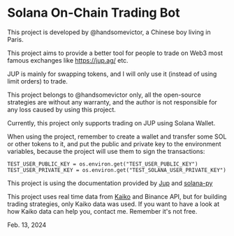 # Solana On-Chain Trading Bot

This project is developed by @handsomevictor, a Chinese boy living in Paris.

This project aims to provide a better tool for people to trade on Web3 most famous exchanges like https://jup.ag/ etc.

JUP is mainly for swapping tokens, and I will only use it (instead of using limit orders) to trade.

This project belongs to @handsomevictor only, all the open-source strategies are without any warranty, and the author
is not responsible for any loss caused by using this project.

Currently, this project only supports trading on JUP using Solana Wallet.

When using the project, remember to create a wallet and transfer some SOL or other tokens to it, and put the public
and private key to the environment variables, because the project will use them to sign the transactions:

```angular2html
TEST_USER_PUBLIC_KEY = os.environ.get("TEST_USER_PUBLIC_KEY")
TEST_USER_PRIVATE_KEY = os.environ.get("TEST_SOLANA_USER_PRIVATE_KEY")
```

This project is using the documentation provided by [Jup](https://station.jup.ag/docs/apis/swap-api)
and [solana-py](https://michaelhly.com/solana-py/)

This project uses real time data from [Kaiko](https://www.kaiko.com/) and Binance API, but for building trading
strategies, only Kaiko data was used. If you want to have a look at how Kaiko data can help you, contact me. Remember
it's not free.

Feb. 13, 2024
